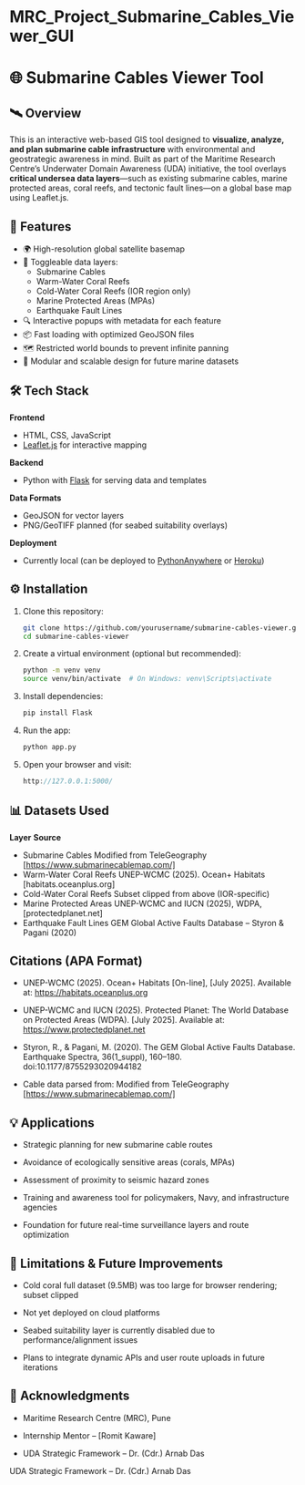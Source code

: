 # MRC_Project_Submarine_Cables_Viewer_GUI

# 🌐 Submarine Cables Viewer Tool

## 🛰️ Overview
This is an interactive web-based GIS tool designed to **visualize, analyze, and plan submarine cable infrastructure** with environmental and geostrategic awareness in mind. Built as part of the Maritime Research Centre’s Underwater Domain Awareness (UDA) initiative, the tool overlays **critical undersea data layers**—such as existing submarine cables, marine protected areas, coral reefs, and tectonic fault lines—on a global base map using Leaflet.js.

## 🚀 Features
- 🌍 High-resolution global satellite basemap
- 🧭 Toggleable data layers:
  - Submarine Cables
  - Warm-Water Coral Reefs
  - Cold-Water Coral Reefs (IOR region only)
  - Marine Protected Areas (MPAs)
  - Earthquake Fault Lines
- 🔍 Interactive popups with metadata for each feature
- 📦 Fast loading with optimized GeoJSON files
- 🗺️ Restricted world bounds to prevent infinite panning
- 📐 Modular and scalable design for future marine datasets


## 🛠️ Tech Stack
**Frontend**
- HTML, CSS, JavaScript
- [Leaflet.js](https://leafletjs.com) for interactive mapping

**Backend**
- Python with [Flask](https://flask.palletsprojects.com/) for serving data and templates

**Data Formats**
- GeoJSON for vector layers
- PNG/GeoTIFF planned (for seabed suitability overlays)

**Deployment**
- Currently local (can be deployed to [PythonAnywhere](https://www.pythonanywhere.com/) or [Heroku](https://www.heroku.com/))

## ⚙️ Installation

1. Clone this repository:
   ```bash
   git clone https://github.com/yourusername/submarine-cables-viewer.git
   cd submarine-cables-viewer

2. Create a virtual environment (optional but recommended):
    ```bash
   python -m venv venv
   source venv/bin/activate  # On Windows: venv\Scripts\activate

3. Install dependencies:
    ```bash
    pip install Flask

4. Run the app:
    ```bash
    python app.py

5. Open your browser and visit:
   ```cpp
   http://127.0.0.1:5000/

## 📊 Datasets Used
  **Layer**                                   **Source**
- Submarine Cables	                Modified from TeleGeography [https://www.submarinecablemap.com/]
- Warm-Water Coral Reefs	          UNEP-WCMC (2025). Ocean+ Habitats [habitats.oceanplus.org]
- Cold-Water Coral Reefs	          Subset clipped from above (IOR-specific)
- Marine Protected Areas	          UNEP-WCMC and IUCN (2025), WDPA, [protectedplanet.net]
- Earthquake Fault Lines	          GEM Global Active Faults Database – Styron & Pagani (2020)

## Citations (APA Format)
- UNEP-WCMC (2025). Ocean+ Habitats [On-line], [July 2025]. Available at: https://habitats.oceanplus.org

- UNEP-WCMC and IUCN (2025). Protected Planet: The World Database on Protected Areas (WDPA). [July 2025]. Available at: https://www.protectedplanet.net

- Styron, R., & Pagani, M. (2020). The GEM Global Active Faults Database. Earthquake Spectra, 36(1_suppl), 160–180. doi:10.1177/8755293020944182

- Cable data parsed from: Modified from TeleGeography [https://www.submarinecablemap.com/]

## 💡 Applications
- Strategic planning for new submarine cable routes

- Avoidance of ecologically sensitive areas (corals, MPAs)

- Assessment of proximity to seismic hazard zones

- Training and awareness tool for policymakers, Navy, and infrastructure agencies

- Foundation for future real-time surveillance layers and route optimization

## 🚧 Limitations & Future Improvements
- Cold coral full dataset (9.5MB) was too large for browser rendering; subset clipped

- Not yet deployed on cloud platforms

- Seabed suitability layer is currently disabled due to performance/alignment issues

- Plans to integrate dynamic APIs and user route uploads in future iterations

## 🙌 Acknowledgments
- Maritime Research Centre (MRC), Pune

- Internship Mentor – [Romit Kaware]

- UDA Strategic Framework – Dr. (Cdr.) Arnab Das

UDA Strategic Framework – Dr. (Cdr.) Arnab Das
